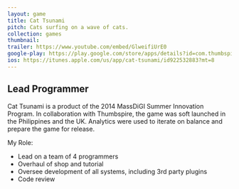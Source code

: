 ```yaml
---
layout: game
title: Cat Tsunami
pitch: Cats surfing on a wave of cats.
collection: games
thumbnail:
trailer: https://www.youtube.com/embed/GlweifiUrE0
google-play: https://play.google.com/store/apps/details?id=com.thumbspire.cattsunami&hl=en
ios: https://itunes.apple.com/us/app/cat-tsunami/id922532883?mt=8
---
```


## Lead Programmer

Cat Tsunami is a product of the 2014 MassDiGI Summer Innovation Program. In collaboration with Thumbspire, the game was soft launched in the Philippines and the UK. Analytics were used to iterate on balance and prepare the game for release.

My Role:
- Lead on a team of 4 programmers
- Overhaul of shop and tutorial
- Oversee development of all systems, including 3rd party plugins
- Code review
